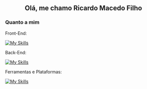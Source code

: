 <h2 align='center'>Olá, me chamo Ricardo Macedo Filho</h2>

<h3>Quanto a mim</h3>

Front-End:

[![My Skills](https://skillicons.dev/icons?i=js,ts)](https://skillicons.dev)

Back-End:

[![My Skills](https://skillicons.dev/icons?i=java)](https://skillicons.dev)


Ferramentas e Plataformas:

[![My Skills](https://skillicons.dev/icons?i=vscode,idea,github,git)](https://skillicons.dev)
